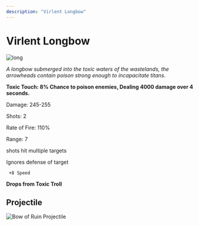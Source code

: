 ```yaml
---
description: "Virlent Longbow"
---
```


# Virlent Longbow

![long](https://cdn.discordapp.com/attachments/1187552567295758487/1187715999164792853/Virulent_Longbow.png?ex=6597e5b8&is=658570b8&hm=44fac7f6c8f78b9a54c0eee77528299ba588cab0c47181623e8601ed11d4f482&)

*A longbow submerged into the toxic waters of the wastelands, the arrowheads contain poison strong enough to incapacitate titans.*

**Toxic Touch: 8% Chance to poison enemies, Dealing 4000 damage over 4 seconds.**

Damage: 245-255

Shots: 2

Rate of Fire: 110%

Range: 7

shots hit multiple targets

Ignores defense of target

     +8 Speed

**Drops from Toxic Troll**
 

## Projectile 

![Bow of Ruin Projectile](https://cdn.discordapp.com/attachments/1160376179996496013/1170814100637495318/virulent.gif?ex=6591c79a&is=657f529a&hm=a2a548731f8832212ebb24ebb95524bf6b51e33b9809b5cb446dd3ed4aaed13e&)
